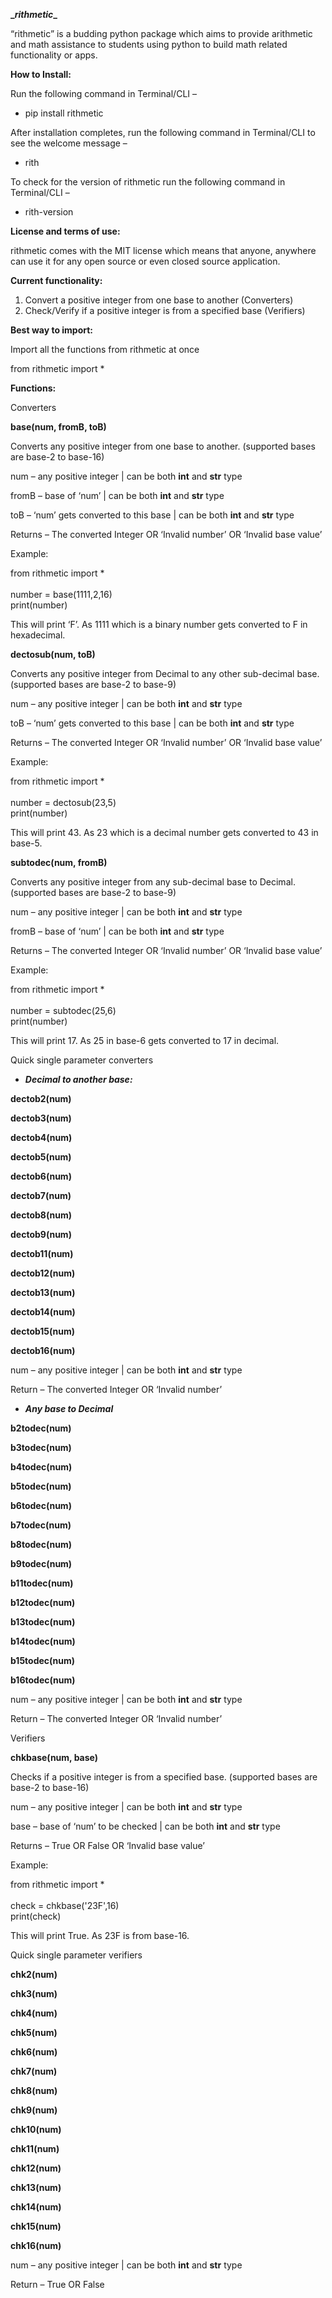 **\__rithmetic__**

“rithmetic” is a budding python package which aims to provide arithmetic and math assistance to students using python to build math related functionality or apps.

**How to Install:**

Run the following command in Terminal/CLI –

- pip install rithmetic

After installation completes, run the following command in Terminal/CLI to see the welcome message –

- rith

To check for the version of rithmetic run the following command in Terminal/CLI –

- rith-version

**License and terms of use:**

rithmetic comes with the MIT license which means that anyone, anywhere can use it for any open source or even closed source application.

**Current functionality:**

1. Convert a positive integer from one base to another (Converters)
2. Check/Verify if a positive integer is from a specified base (Verifiers)

**Best way to import:**

Import all the functions from rithmetic at once

from rithmetic import \*

**Functions:**

Converters

**base(num, fromB, toB)**

Converts any positive integer from one base to another. (supported bases are base-2 to base-16)

num – any positive integer | can be both **int** and **str** type

fromB – base of ‘num’ | can be both **int** and **str** type

toB – ‘num’ gets converted to this base | can be both **int** and **str** type

Returns – The converted Integer OR ‘Invalid number’ OR ‘Invalid base value’

Example:

from rithmetic import \*  
<br/>number = base(1111,2,16)  
print(number)

This will print ‘F’. As 1111 which is a binary number gets converted to F in hexadecimal.

**dectosub(num, toB)**

Converts any positive integer from Decimal to any other sub-decimal base. (supported bases are base-2 to base-9)

num – any positive integer | can be both **int** and **str** type

toB – ‘num’ gets converted to this base | can be both **int** and **str** type

Returns – The converted Integer OR ‘Invalid number’ OR ‘Invalid base value’

Example:

from rithmetic import \*  
<br/>number = dectosub(23,5)  
print(number)

This will print 43. As 23 which is a decimal number gets converted to 43 in base-5.

**subtodec(num, fromB)**

Converts any positive integer from any sub-decimal base to Decimal. (supported bases are base-2 to base-9)

num – any positive integer | can be both **int** and **str** type

fromB – base of ‘num’ | can be both **int** and **str** type

Returns – The converted Integer OR ‘Invalid number’ OR ‘Invalid base value’

Example:

from rithmetic import \*  
<br/>number = subtodec(25,6)  
print(number)

This will print 17. As 25 in base-6 gets converted to 17 in decimal.

Quick single parameter converters

- **_Decimal to another base:_**

**dectob2(num)**

**dectob3(num)**

**dectob4(num)**

**dectob5(num)**

**dectob6(num)**

**dectob7(num)**

**dectob8(num)**

**dectob9(num)**

**dectob11(num)**

**dectob12(num)**

**dectob13(num)**

**dectob14(num)**

**dectob15(num)**

**dectob16(num)**

num – any positive integer | can be both **int** and **str** type

Return – The converted Integer OR ‘Invalid number’

- **_Any base to Decimal_**

**b2todec(num)**

**b3todec(num)**

**b4todec(num)**

**b5todec(num)**

**b6todec(num)**

**b7todec(num)**

**b8todec(num)**

**b9todec(num)**

**b11todec(num)**

**b12todec(num)**

**b13todec(num)**

**b14todec(num)**

**b15todec(num)**

**b16todec(num)**

num – any positive integer | can be both **int** and **str** type

Return – The converted Integer OR ‘Invalid number’

Verifiers

**chkbase(num, base)**

Checks if a positive integer is from a specified base. (supported bases are base-2 to base-16)

num – any positive integer | can be both **int** and **str** type

base – base of ‘num’ to be checked | can be both **int** and **str** type

Returns – True OR False OR ‘Invalid base value’

Example:

from rithmetic import \*  
<br/>check = chkbase('23F',16)  
print(check)

This will print True. As 23F is from base-16.

Quick single parameter verifiers

**chk2(num)**

**chk3(num)**

**chk4(num)**

**chk5(num)**

**chk6(num)**

**chk7(num)**

**chk8(num)**

**chk9(num)**

**chk10(num)**

**chk11(num)**

**chk12(num)**

**chk13(num)**

**chk14(num)**

**chk15(num)**

**chk16(num)**

num – any positive integer | can be both **int** and **str** type

Return – True OR False
